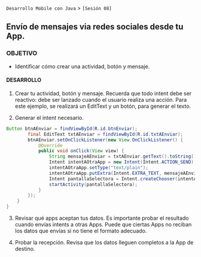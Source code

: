 `Desarrollo Mobile con Java` > `[Sesión 08]`
## Envío de mensajes via redes sociales desde tu App. 

### OBJETIVO 
 - Identificar cómo crear una actividad, botón y mensaje.

#### DESARROLLO

1. Crear tu actividad, botón y mensaje.
Recuerda que todo intent debe ser reactivo: debe ser lanzado cuando el usuario realiza una acción.
Para este ejemplo, se realizará un EditText y un botón, para generar el texto. 

2. Generar el intent necesario.

```java
Button btnAEnviar = findViewById(R.id.btnEnviar);
        final EditText txtAEnviar = findViewById(R.id.txtAEnviar);
        btnAEnviar.setOnClickListener(new View.OnClickListener() {
            @Override
            public void onClick(View view) {
                String mensajeAEnviar = txtAEnviar.getText().toString();
                Intent intentAOtraApp = new Intent(Intent.ACTION_SEND);
                intentAOtraApp.setType("text/plain");
                intentAOtraApp.putExtra(Intent.EXTRA_TEXT, mensajeAEnviar);
                Intent pantallaSelectora = Intent.createChooser(intentAOtraApp, "Envia este mensaje por...");
                startActivity(pantallaSelectora);
            }
        });
    }
}
```
3. Revisar qué apps aceptan tus datos.
Es importante probar el resultado cuando envías intents a otras Apps. Puede que ciertas Apps no reciban los datos que envías si no tiene el formato adecuado.

4. Probar la recepción.
Revisa que los datos lleguen completos a la App de destino.

